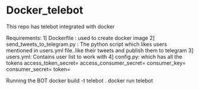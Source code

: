 # Docker_telebot
This repo has telebot integrated with docker

Requirements:
1] Dockerfile : used to create docker image 
2] send_tweets_to_telegram.py : The python script which likes users mentioned in users.yml file..like their tweets and publish them to telegram
3] users.yml: Contains user list to work with
4] config.py: which has all the tokens
              access_token_secret=
              access_consumer_secret=
              consumer_key=
              consumer_secret=
              token=

Running the BOT
docker build -t telebot .
docker run telebot

